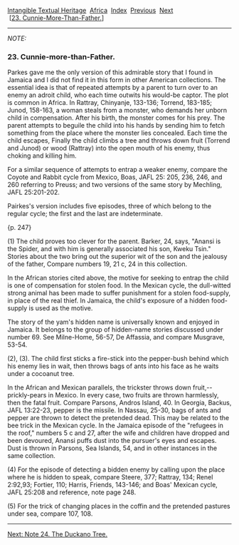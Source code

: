 [Intangible Textual Heritage](../../index)  [Africa](../index) 
[Index](index)  [Previous](jas022n)  [Next](jas024n)   
 \[[23. Cunnie-More-Than-Father.](jas023)\]

------------------------------------------------------------------------

*NOTE:* 

### 23. Cunnie-more-than-Father.

Parkes gave me the only version of this admirable story that I found in
Jamaica and I did not find it in this form in other American
collections. The essential idea is that of repeated attempts by a parent
to turn over to an enemy an adroit child, who each time outwits his
would-be captor. The plot is common in Africa. In Rattray, Chinyanje,
133-136; Torrend, 183-185; Junod, 158-163, a woman steals from a
monster, who demands her unborn child in compensation. After his birth,
the monster comes for his prey. The parent attempts to beguile the child
into his hands by sending him to fetch something from the place where
the monster lies concealed. Each time the child escapes, Finally the
child climbs a tree and throws down fruit (Torrend and Junod) or wood
(Rattray) into the open mouth of his enemy, thus choking and killing
him.

For a similar sequence of attempts to entrap a weaker enemy, compare the
Coyote and Rabbit cycle from Mexico, Boas, JAFL 25: 205, 236, 246, and
260 referring to Preuss; and two versions of the same story by Mechling,
JAFL 25:201-202.

Pairkes's version includes five episodes, three of which belong to the
regular cycle; the first and the last are indeterminate.

{p. 247}

\(1\) The child proves too clever for the parent. Barker, 24, says,
"Anansi is the Spider, and with him is generally associated his son,
Kweku Tsin." Stories about the two bring out the superior wit of the son
and the jealousy of the father, Compare numbers 19, 21 c, 24 in this
collection.

In the African stories cited above, the motive for seeking to entrap the
child is one of compensation for stolen food. In the Mexican cycle, the
dull-witted strong animal has been made to suffer punishment for a
stolen food-supply, in place of the real thief. In Jamaica, the child's
exposure of a hidden food-supply is used as the motive.

The story of the yam's hidden name is universally known and enjoyed in
Jamaica. It belongs to the group of hidden-name stories discussed under
number 69. See Milne-Home, 56-57, De Affassia, and compare Musgrave,
53-54.

(2), (3). The child first sticks a fire-stick into the pepper-bush
behind which his enemy lies in wait, then throws bags of ants into his
face as he waits under a cocoanut tree.

In the African and Mexican parallels, the trickster throws down
fruit,--prickly-pears in Mexico. In every case, two fruits are thrown
harmlessly, then the fatal fruit. Compare Parsons, Andros Island, 40. In
Georgia, Backus, JAFL 13:22-23, pepper is the missile. In Nassau, 25-30,
bags of ants and pepper are thrown to detect the pretended dead. This
may be related to the bee trick in the Mexican cycle. In the Jamaica
episode of the "refugees in the roof," numbers 5 c and 27, after the
wife and children have dropped and been devoured, Anansi puffs dust into
the pursuer's eyes and escapes. Dust is thrown in Parsons, Sea Islands,
54, and in other instances in the same collection.

\(4\) For the episode of detecting a bidden enemy by calling upon the
place where he is hidden to speak, compare Steere, 377; Rattray, 134;
Renel 2:92,93; Fortier, 110; Harris, Friends, 143-146; and Boas' Mexican
cycle, JAFL 25:208 and reference, note page 248.

\(5\) For the trick of changing places in the coffin and the pretended
pastures under sea, compare 107, 108.

------------------------------------------------------------------------

[Next: Note 24. The Duckano Tree.](jas024n)
